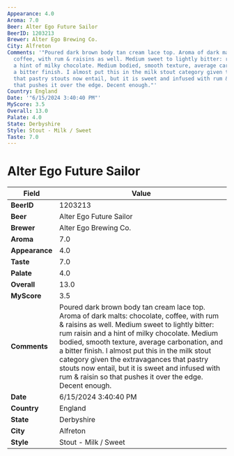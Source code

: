 ```yaml
---
Appearance: 4.0
Aroma: 7.0
Beer: Alter Ego Future Sailor
BeerID: 1203213
Brewer: Alter Ego Brewing Co.
City: Alfreton
Comments: '"Poured dark brown body tan cream lace top. Aroma of dark malts: chocolate,
  coffee, with rum & raisins as well. Medium sweet to lightly bitter: rum raisin and
  a hint of milky chocolate. Medium bodied, smooth texture, average carbonation, and
  a bitter finish. I almost put this in the milk stout category given the extravagances
  that pastry stouts now entail, but it is sweet and infused with rum & raisin so
  that pushes it over the edge. Decent enough."'
Country: England
Date: '"6/15/2024 3:40:40 PM"'
MyScore: 3.5
Overall: 13.0
Palate: 4.0
State: Derbyshire
Style: Stout - Milk / Sweet
Taste: 7.0
---
```


# Alter Ego Future Sailor

| Field         | Value |
|---------------|-------|
| **BeerID** | 1203213 |
| **Beer** | Alter Ego Future Sailor |
| **Brewer** | Alter Ego Brewing Co. |
| **Aroma** | 7.0 |
| **Appearance** | 4.0 |
| **Taste** | 7.0 |
| **Palate** | 4.0 |
| **Overall** | 13.0 |
| **MyScore** | 3.5 |
| **Comments** | Poured dark brown body tan cream lace top. Aroma of dark malts: chocolate, coffee, with rum & raisins as well. Medium sweet to lightly bitter: rum raisin and a hint of milky chocolate. Medium bodied, smooth texture, average carbonation, and a bitter finish. I almost put this in the milk stout category given the extravagances that pastry stouts now entail, but it is sweet and infused with rum & raisin so that pushes it over the edge. Decent enough. |
| **Date** | 6/15/2024 3:40:40 PM |
| **Country** | England |
| **State** | Derbyshire |
| **City** | Alfreton |
| **Style** | Stout - Milk / Sweet |
